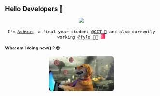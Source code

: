 ## Hello Developers :wave: 

<p align="center">
    <img src="https://media.giphy.com/media/G3H3U0fsmRfUY/giphy.gif" width=215px><br><br>
    <samp>
        I'm <a href="https://ashwin.engineer/">Ashwin</a>, a final year student <a href="https://cit.edu.in/">@CIT 🏫</a> and also currently working <a href="https://fylehq.com">@fyle 👨‍💻</a>
        <img src="https://raw.githubusercontent.com/ashwin1111/ashwin1111/master/img/fyle.gif" width=15>
  </samp>
</p>


#### What am I doing now() ? :stuck_out_tongue:

<p align="center">
    <img alt="me" width="215px" src="https://raw.githubusercontent.com/ashwin1111/ashwin1111/master/img/me.jpeg" />
</p>
